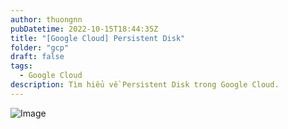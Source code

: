 ```yaml
---
author: thuongnn
pubDatetime: 2022-10-15T18:44:35Z
title: "[Google Cloud] Persistent Disk"
folder: "gcp"
draft: false
tags:
  - Google Cloud
description: Tìm hiểu về Persistent Disk trong Google Cloud.
---
```


![Image](https://github.com/user-attachments/assets/23a14487-5244-417d-85a7-b8299a220770)
